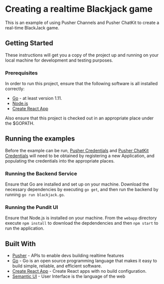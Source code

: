 # Creating a realtime Blackjack game

This is an example of using Pusher Channels and Pusher ChatKit to create a real-time BlackJack game.

## Getting Started

These instructions will get you a copy of the project up and running on your local machine for development and testing purposes. 

### Prerequisites

In order to run this project, ensure that the following software is all installed correctly:

* [Go](https://golang.org/) - at least version 1.11.
* [Node.js](https://nodejs.org/en/)
* [Create React App](https://github.com/facebook/create-react-app)

Also ensure that this project is checked out in an appropriate place under the $GOPATH.

## Running the examples

Before the example can be run, [Pusher Credentials](https://dashboard.pusher.com/) and [Pusher ChatKit Credentials](https://dash.pusher.com/) will need to be obtained by registering a new Application, and populating the credentials into the appropriate places.

### Running the Backend Service

Ensure that Go are installed and set up on your machine. Download the necessary dependencies by executing `go get`, and then run the backend by running `go run blackjack.go`.

### Running the Pundit UI

Ensure that Node.js is installed on your machine. From the `webapp` directory execute `npm install` to download the depdendencies and then `npm start` to run the application.

## Built With

* [Pusher](https://pusher.com/) - APIs to enable devs building realtime features
* [Go](https://golang.org/) - Go is an open source programming language that makes it easy to build simple, reliable, and efficient software.
* [Create React App](https://github.com/facebook/create-react-app) - Create React apps with no build configuration.
* [Semantic UI](https://react.semantic-ui.com/introduction) - User Interface is the language of the web


